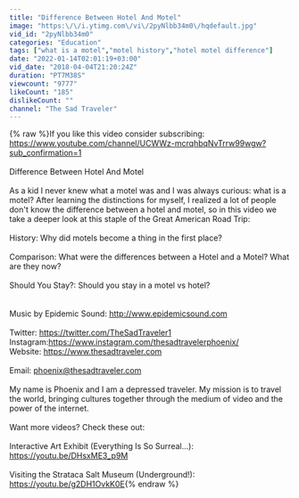 ```yaml
---
title: "Difference Between Hotel And Motel"
image: "https:\/\/i.ytimg.com\/vi\/2pyNlbb34m0\/hqdefault.jpg"
vid_id: "2pyNlbb34m0"
categories: "Education"
tags: ["what is a motel","motel history","hotel motel difference"]
date: "2022-01-14T02:01:19+03:00"
vid_date: "2018-04-04T21:20:24Z"
duration: "PT7M38S"
viewcount: "9777"
likeCount: "185"
dislikeCount: ""
channel: "The Sad Traveler"
---
```

{% raw %}If you like this video consider subscribing: <a rel="nofollow" target="blank" href="https://www.youtube.com/channel/UCWWz-mcrqhbqNvTrrw99wgw?sub_confirmation=1">https://www.youtube.com/channel/UCWWz-mcrqhbqNvTrrw99wgw?sub_confirmation=1</a><br /><br />Difference Between Hotel And Motel<br /><br />As a kid I never knew what a motel was and I was always curious: what is a motel? After learning the distinctions for myself, I realized a lot of people don't know the difference between a hotel and motel, so in this video we take a deeper look at this staple of the Great American Road Trip:<br /><br />History: Why did motels become a thing in the first place?<br /><br />Comparison: What were the differences between a Hotel and a Motel? What are they now?<br /><br />Should You Stay?: Should you stay in a motel vs hotel? <br /> <br /><br />Music by Epidemic Sound: <a rel="nofollow" target="blank" href="http://www.epidemicsound.com">http://www.epidemicsound.com</a><br /><br />Twitter: <a rel="nofollow" target="blank" href="https://twitter.com/TheSadTraveler1">https://twitter.com/TheSadTraveler1</a><br />Instagram:<a rel="nofollow" target="blank" href="https://www.instagram.com/thesadtravelerphoenix/">https://www.instagram.com/thesadtravelerphoenix/</a><br />Website: <a rel="nofollow" target="blank" href="https://www.thesadtraveler.com">https://www.thesadtraveler.com</a><br /><br />Email: phoenix@thesadtraveler.com<br /><br />My name is Phoenix and I am a depressed traveler. My mission is to travel the world, bringing cultures together through the medium of video and the power of the internet.<br /><br />Want more videos? Check these out:<br /><br />Interactive Art Exhibit (Everything Is So Surreal...): <br /><a rel="nofollow" target="blank" href="https://youtu.be/DHsxME3_p9M">https://youtu.be/DHsxME3_p9M</a><br /><br />Visiting the Strataca Salt Museum (Underground!):<br /><a rel="nofollow" target="blank" href="https://youtu.be/g2DH1OvkK0E">https://youtu.be/g2DH1OvkK0E</a>{% endraw %}

